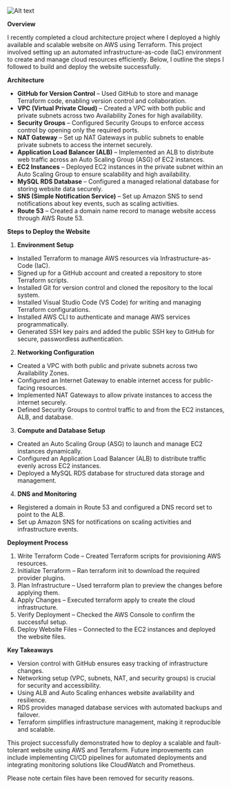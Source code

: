 ![Alt text](/Terraform-project-architecture.png)


**Overview**


I recently completed a cloud architecture project where I deployed a highly available and scalable website on AWS using Terraform. This project involved setting up an automated infrastructure-as-code (IaC) environment to create and manage cloud resources efficiently. Below, I outline the steps I followed to build and deploy the website successfully.

**Architecture**
* **GitHub for Version Control** – Used GitHub to store and manage Terraform code, enabling version control and collaboration.
* **VPC (Virtual Private Cloud)** – Created a VPC with both public and private subnets across two Availability Zones for high availability.
* **Security Groups** – Configured Security Groups to enforce access control by opening only the required ports.
* **NAT Gateway** – Set up NAT Gateways in public subnets to enable private subnets to access the internet securely.
* **Application Load Balancer (ALB)** – Implemented an ALB to distribute web traffic across an Auto Scaling Group (ASG) of EC2 instances.
* **EC2 Instances** – Deployed EC2 instances in the private subnet within an Auto Scaling Group to ensure scalability and high availability.
* **MySQL RDS Database** – Configured a managed relational database for storing website data securely.
* **SNS (Simple Notification Service)** – Set up Amazon SNS to send notifications about key events, such as scaling activities.
* **Route 53** – Created a domain name record to manage website access through AWS Route 53.

**Steps to Deploy the Website**

1. **Environment Setup**
* Installed Terraform to manage AWS resources via Infrastructure-as-Code (IaC).
* Signed up for a GitHub account and created a repository to store Terraform scripts.
* Installed Git for version control and cloned the repository to the local system.
* Installed Visual Studio Code (VS Code) for writing and managing Terraform configurations.
* Installed AWS CLI to authenticate and manage AWS services programmatically.
* Generated SSH key pairs and added the public SSH key to GitHub for secure, passwordless authentication.

2. **Networking Configuration**
* Created a VPC with both public and private subnets across two Availability Zones.
* Configured an Internet Gateway to enable internet access for public-facing resources.
* Implemented NAT Gateways to allow private instances to access the internet securely.
* Defined Security Groups to control traffic to and from the EC2 instances, ALB, and database.

3. **Compute and Database Setup**
* Created an Auto Scaling Group (ASG) to launch and manage EC2 instances dynamically.
* Configured an Application Load Balancer (ALB) to distribute traffic evenly across EC2 instances.
* Deployed a MySQL RDS database for structured data storage and management.

4. **DNS and Monitoring**
* Registered a domain in Route 53 and configured a DNS record set to point to the ALB.
* Set up Amazon SNS for notifications on scaling activities and infrastructure events.

**Deployment Process**
1. Write Terraform Code – Created Terraform scripts for provisioning AWS resources.
2. Initialize Terraform – Ran terraform init to download the required provider plugins.
3. Plan Infrastructure – Used terraform plan to preview the changes before applying them.
4. Apply Changes – Executed terraform apply to create the cloud infrastructure.
5. Verify Deployment – Checked the AWS Console to confirm the successful setup.
6. Deploy Website Files – Connected to the EC2 instances and deployed the website files.

**Key Takeaways**
* Version control with GitHub ensures easy tracking of infrastructure changes.
* Networking setup (VPC, subnets, NAT, and security groups) is crucial for security and accessibility.
* Using ALB and Auto Scaling enhances website availability and resilience.
* RDS provides managed database services with automated backups and failover.
* Terraform simplifies infrastructure management, making it reproducible and scalable.


This project successfully demonstrated how to deploy a scalable and fault-tolerant website using AWS and Terraform. Future improvements can include implementing CI/CD pipelines for automated deployments and integrating monitoring solutions like CloudWatch and Prometheus.


Please note certain files have been removed for security reasons.
